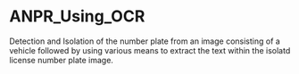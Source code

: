 # ANPR_Using_OCR
Detection and Isolation of the number plate from an image consisting of a vehicle followed by using various means to extract the text within the isolatd license number plate image.
